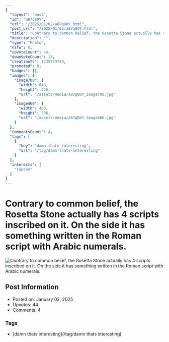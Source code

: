 ```yaml
---
{
  "layout": "post",
  "id": "a87q8OY",
  "url": "/2025/01/02/a87q8OY.html",
  "post_url": "/2025/01/02/a87q8OY.html",
  "title": "Contrary to common belief, the Rosetta Stone actually has 4 scripts inscribed on it. On the side it has something written in the Roman script with Arabic numerals.",
  "description": "",
  "type": "Photo",
  "nsfw": 0,
  "upVoteCount": 44,
  "downVoteCount": 14,
  "creationTs": 1735779749,
  "promoted": 0,
  "badges": [],
  "images": {
    "image700": {
      "width": 640,
      "height": 426,
      "url": "/assets/media/a87q8OY_image700.jpg"
    },
    "image460": {
      "width": 460,
      "height": 306,
      "url": "/assets/media/a87q8OY_image460.jpg"
    }
  },
  "commentsCount": 4,
  "tags": [
    {
      "key": "damn thats interesting",
      "url": "/tag/damn-thats-interesting"
    }
  ],
  "interests": [
    "random"
  ]
}
---
```


# Contrary to common belief, the Rosetta Stone actually has 4 scripts inscribed on it. On the side it has something written in the Roman script with Arabic numerals.

![Contrary to common belief, the Rosetta Stone actually has 4 scripts inscribed on it. On the side it has something written in the Roman script with Arabic numerals.](/assets/media/a87q8OY_image700.jpg)

## Post Information

- Posted on: January 02, 2025
- Upvotes: 44
- Comments: 4

### Tags

- [damn thats interesting](/tag/damn thats interesting)
